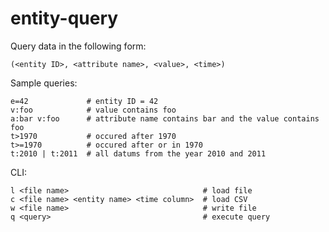 # entity-query

Query data in the following form:

```
(<entity ID>, <attribute name>, <value>, <time>)
```

Sample queries:

```
e=42             # entity ID = 42
v:foo            # value contains foo
a:bar v:foo      # attribute name contains bar and the value contains foo
t>1970           # occured after 1970
t>=1970          # occured after or in 1970
t:2010 | t:2011  # all datums from the year 2010 and 2011
```

CLI:

```
l <file name>                              # load file
c <file name> <entity name> <time column>  # load CSV
w <file name>                              # write file
q <query>                                  # execute query
```
